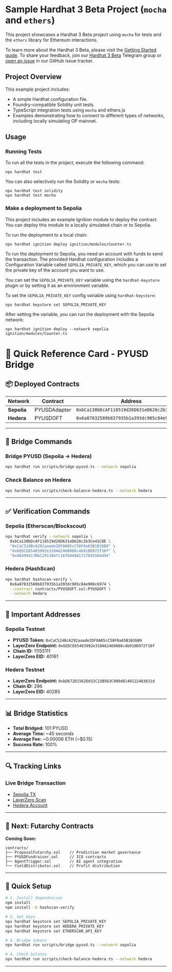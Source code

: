 # Sample Hardhat 3 Beta Project (`mocha` and `ethers`)

This project showcases a Hardhat 3 Beta project using `mocha` for tests and the `ethers` library for Ethereum interactions.

To learn more about the Hardhat 3 Beta, please visit the [Getting Started guide](https://hardhat.org/docs/getting-started#getting-started-with-hardhat-3). To share your feedback, join our [Hardhat 3 Beta](https://hardhat.org/hardhat3-beta-telegram-group) Telegram group or [open an issue](https://github.com/NomicFoundation/hardhat/issues/new) in our GitHub issue tracker.

## Project Overview

This example project includes:

- A simple Hardhat configuration file.
- Foundry-compatible Solidity unit tests.
- TypeScript integration tests using `mocha` and ethers.js
- Examples demonstrating how to connect to different types of networks, including locally simulating OP mainnet.

## Usage

### Running Tests

To run all the tests in the project, execute the following command:

```shell
npx hardhat test
```

You can also selectively run the Solidity or `mocha` tests:

```shell
npx hardhat test solidity
npx hardhat test mocha
```

### Make a deployment to Sepolia

This project includes an example Ignition module to deploy the contract. You can deploy this module to a locally simulated chain or to Sepolia.

To run the deployment to a local chain:

```shell
npx hardhat ignition deploy ignition/modules/Counter.ts
```

To run the deployment to Sepolia, you need an account with funds to send the transaction. The provided Hardhat configuration includes a Configuration Variable called `SEPOLIA_PRIVATE_KEY`, which you can use to set the private key of the account you want to use.

You can set the `SEPOLIA_PRIVATE_KEY` variable using the `hardhat-keystore` plugin or by setting it as an environment variable.

To set the `SEPOLIA_PRIVATE_KEY` config variable using `hardhat-keystore`:

```shell
npx hardhat keystore set SEPOLIA_PRIVATE_KEY
```

After setting the variable, you can run the deployment with the Sepolia network:

```shell
npx hardhat ignition deploy --network sepolia ignition/modules/Counter.ts
```


# 🚀 Quick Reference Card - PYUSD Bridge

## 📦 Deployed Contracts

| Network | Contract | Address | Explorer |
|---------|----------|---------|----------|
| **Sepolia** | PYUSDAdapter | `0xbCa138bDcAF118519d26D631eD628c2b3Ce41C8E` | [View](https://eth-sepolia.blockscout.com/address/0xbCa138bDcAF118519d26D631eD628c2b3Ce41C8E#code) |
| **Hedera** | PYUSDOFT | `0x6a87032589b837935b1a393dc905c84e908c6974` | [View](https://hashscan.io/testnet/contract/0x6a87032589b837935b1a393dc905c84e908c6974) |

---

## 🌉 Bridge Commands

### Bridge PYUSD (Sepolia → Hedera)
```bash
npx hardhat run scripts/bridge-pyusd.ts --network sepolia
```

### Check Balance on Hedera
```bash
npx hardhat run scripts/check-balance-hedera.ts --network hedera
```

---

## ✅ Verification Commands

### Sepolia (Etherscan/Blockscout)
```bash
npx hardhat verify --network sepolia \
  0xbCa138bDcAF118519d26D631eD628c2b3Ce41C8E \
  "0xCaC524BcA292aaade2DF8A05cC58F0a65B1B3bB9" \
  "0x6EDCE65403992e310A62460808c4b910D972f10f" \
  "0xd6499417BbC291304fc16f6849A1717D45569494"
```

### Hedera (HashScan)
```bash
npx hardhat hashscan-verify \
  0x6a87032589b837935b1a393dc905c84e908c6974 \
  --contract contracts/PYUSDOFT.sol:PYUSDOFT \
  --network hedera
```

---

## 🔗 Important Addresses

### Sepolia Testnet
- **PYUSD Token:** `0xCaC524BcA292aaade2DF8A05cC58F0a65B1B3bB9`
- **LayerZero Endpoint:** `0x6EDCE65403992e310A62460808c4b910D972f10f`
- **Chain ID:** 11155111
- **LayerZero EID:** 40161

### Hedera Testnet
- **LayerZero Endpoint:** `0xbD672D1562Dd32C23B563C989d8140122483631d`
- **Chain ID:** 296
- **LayerZero EID:** 40285

---

## 📊 Bridge Statistics

- **Total Bridged:** 101 PYUSD
- **Average Time:** ~45 seconds
- **Average Fee:** ~0.00006 ETH (~$0.15)
- **Success Rate:** 100%

---

## 🔍 Tracking Links

### Live Bridge Transaction
- [Sepolia TX](https://sepolia.etherscan.io/tx/0xd1e6af57da3f5170138ef77ebfb1d53d2f901edf0c9dd8beb775a15f682be788)
- [LayerZero Scan](https://testnet.layerzeroscan.com/tx/0xd1e6af57da3f5170138ef77ebfb1d53d2f901edf0c9dd8beb775a15f682be788)
- [Hedera Account](https://hashscan.io/testnet/account/0xd6499417BbC291304fc16f6849A1717D45569494)

---

## 🎯 Next: Futarchy Contracts

**Coming Soon:**
```solidity
contracts/
├── ProposalFutarchy.sol    // Prediction market governance
├── PYUSDFundraiser.sol     // ICO contracts  
├── AgentTrigger.sol        // AI agent integration
└── YieldDistributor.sol    // Profit distribution
```

---

## 📝 Quick Setup

```bash
# 1. Install dependencies
npm install
npm install -D hashscan-verify

# 2. Set keys
npx hardhat keystore set SEPOLIA_PRIVATE_KEY
npx hardhat keystore set HEDERA_PRIVATE_KEY
npx hardhat keystore set ETHERSCAN_API_KEY

# 3. Bridge tokens
npx hardhat run scripts/bridge-pyusd.ts --network sepolia

# 4. Check balance
npx hardhat run scripts/check-balance-hedera.ts --network hedera
```

---
